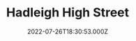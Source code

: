 ---
date: 2022-07-26T18:30:53.000Z
title: Hadleigh High Street
latitude: 52.04428511
longitude: 0.95370718
url: http://www.visithadleighsuffolk.co.uk
category: checkin
---